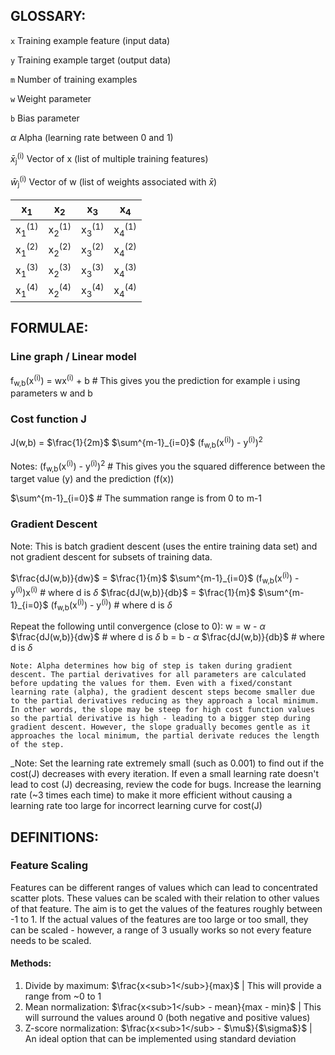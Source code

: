 ## GLOSSARY:

`x`   Training example feature (input data)

`y`   Training example target (output data)

`m`   Number of training examples

`w`   Weight parameter

`b`   Bias parameter

$\alpha$ Alpha (learning rate between 0 and 1)

$\bar{x}$<sub>j</sub><sup>(i)</sup>     Vector of x (list of multiple training features)

$\bar{w}$<sub>j</sub><sup>(i)</sup>     Vector of w (list of weights associated with $\bar{x}$)

|        x<sub>1</sub>        |        x<sub>2</sub>        |        x<sub>3</sub>        |        x<sub>4</sub>        |
| --------------------------- | --------------------------- | --------------------------- | --------------------------- |
| x<sub>1</sub><sup>(1)</sup> | x<sub>2</sub><sup>(1)</sup> | x<sub>3</sub><sup>(1)</sup> | x<sub>4</sub><sup>(1)</sup> |
| x<sub>1</sub><sup>(2)</sup> | x<sub>2</sub><sup>(2)</sup> | x<sub>3</sub><sup>(2)</sup> | x<sub>4</sub><sup>(2)</sup> |
| x<sub>1</sub><sup>(3)</sup> | x<sub>2</sub><sup>(3)</sup> | x<sub>3</sub><sup>(3)</sup> | x<sub>4</sub><sup>(3)</sup> |
| x<sub>1</sub><sup>(4)</sup> | x<sub>2</sub><sup>(4)</sup> | x<sub>3</sub><sup>(4)</sup> | x<sub>4</sub><sup>(4)</sup> |



## FORMULAE:

### Line graph / Linear model
f<sub>w,b</sub>(x<sup>(i)</sup>) = wx<sup>(i)</sup> + b # This gives you the prediction for example i using parameters w and b

### Cost function J
J(w,b) = $\frac{1}{2m}$ $\sum^{m-1}_{i=0}$ (f<sub>w,b</sub>(x<sup>(i)</sup>) - y<sup>(i)</sup>)<sup>2</sup>

Notes:
(f<sub>w,b</sub>(x<sup>(i)</sup>) - y<sup>(i)</sup>)<sup>2</sup> # This gives you the squared difference between the target value (y) and the prediction (f(x))

$\sum^{m-1}_{i=0}$ # The summation range is from 0 to m-1

### Gradient Descent
Note: This is batch gradient descent (uses the entire training data set) and not gradient descent for subsets of training data.

$\frac{dJ(w,b)}{dw}$ = $\frac{1}{m}$ $\sum^{m-1}_{i=0}$ (f<sub>w,b</sub>(x<sup>(i)</sup>) - y<sup>(i)</sup>)x<sup>(i)</sup> # where d is $\delta$
$\frac{dJ(w,b)}{db}$ = $\frac{1}{m}$ $\sum^{m-1}_{i=0}$ (f<sub>w,b</sub>(x<sup>(i)</sup>) - y<sup>(i)</sup>) # where d is $\delta$ 

Repeat the following until convergence (close to 0):
w = w - $\alpha$ $\frac{dJ(w,b)}{dw}$ # where d is $\delta$
b = b - $\alpha$ $\frac{dJ(w,b)}{db}$ # where d is $\delta$ 

`Note: Alpha determines how big of step is taken during gradient descent. The partial derivatives for all parameters are calculated before updating the values for them. Even with a fixed/constant learning rate (alpha), the gradient descent steps become smaller due to the partial derivatives reducing as they approach a local minimum. In other words, the slope may be steep for high cost function values so the partial derivative is high - leading to a bigger step during gradient descent. However, the slope gradually becomes gentle as it approaches the local minimum, the partial derivate reduces the length of the step.`

_Note: Set the learning rate extremely small (such as 0.001) to find out if the cost(J) decreases with every iteration. If even a small learning rate doesn't lead to cost (J) decreasing, review the code for bugs. Increase the learning rate (~3 times each time) to make it more efficient without causing a learning rate too large for incorrect learning curve for cost(J)

## DEFINITIONS:

### Feature Scaling

Features can be different ranges of values which can lead to concentrated scatter plots. These values can be scaled with their relation to other values of that feature. The aim is to get the values of the features roughly between -1 to 1. If the actual values of the features are too large or too small, they can be scaled - however, a range of 3 usually works so not every feature needs to be scaled.

#### Methods:
1. Divide by maximum: $\frac{x<sub>1</sub>}{max}$ | This will provide a range from ~0 to 1
2. Mean normalization: $\frac{x<sub>1</sub> - mean}{max - min}$ | This will surround the values around 0 (both negative and positive values)
3. Z-score normalization: $\frac{x<sub>1</sub> - $\mu$}{$\sigma$}$ | An ideal option that can be implemented using standard deviation

